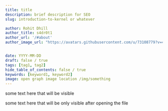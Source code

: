 ```yaml
---
title: title 
description: brief description for SEO
slug: introduction-to-kernel or whatever

author: Rohit Dhill
author_title: s4dr0t1
author_url: '/#about'
author_image_url: "https://avatars.githubusercontent.com/u/73108779?v=4"


date: YYYY-MM-DD
draft: false / true
tags: [tag1, tag2]
hide_table_of_contents: false / true
keywords: [keyword1, keyword2]
image: open graph image location /img/something
---
```

some text here that will be visible
<!--truncate-->
some text here that will be only visible after opening the file

